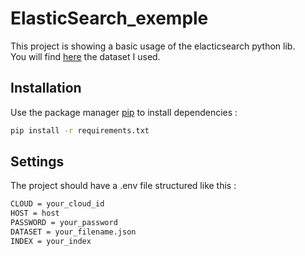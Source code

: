 # ElasticSearch_exemple

This project is showing a basic usage of the elacticsearch python lib.  
You will find [here](https://sexualitics.github.io/) the dataset I used.

## Installation

Use the package manager [pip](https://pip.pypa.io/en/stable/) to install dependencies :
```bash
pip install -r requirements.txt
```

## Settings

The project should have a .env file structured like this :
```bash
CLOUD = your_cloud_id
HOST = host
PASSWORD = your_password
DATASET = your_filename.json
INDEX = your_index
```
